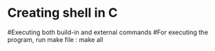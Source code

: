 # Creating shell in C 
#Executing both build-in and external commands
#For executing the program, run make file : make all

